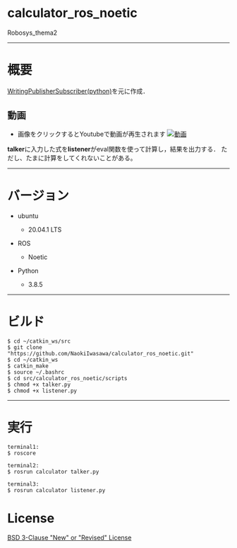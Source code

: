 # calculator_ros_noetic
Robosys_thema2

---
# 概要

[WritingPublisherSubscriber(python)](http://wiki.ros.org/ja/ROS/Tutorials/WritingPublisherSubscriber%28python%29)を元に作成．

## 動画
- 画像をクリックするとYoutubeで動画が再生されます
[![動画](https://user-images.githubusercontent.com/71487860/149426317-0c19dbd5-fc1d-4286-90d2-dac8fe5d45b6.png)](https://youtu.be/myb7oyhUnPA)


**talker**に入力した式を**listener**がeval関数を使って計算し，結果を出力する．
ただし、たまに計算をしてくれないことがある。

---
# バージョン
- ubuntu
  - 20.04.1 LTS

- ROS
  - Noetic

- Python
  - 3.8.5

---
# ビルド

  ```
  $ cd ~/catkin_ws/src
  $ git clone "https://github.com/NaokiIwasawa/calculator_ros_noetic.git"
  $ cd ~/catkin_ws
  $ catkin_make
  $ source ~/.bashrc
  $ cd src/calculator_ros_noetic/scripts
  $ chmod +x talker.py
  $ chmod +x listener.py
  ```
    
---
# 実行

```
terminal1:
$ roscore

terminal2:
$ rosrun calculator talker.py

terminal3:
$ rosrun calculator listener.py
```
# License
[BSD 3-Clause "New" or "Revised" License](https://github.com/NaokiIwasawa/calculator_ros_noetic/blob/master/LICENSE)
